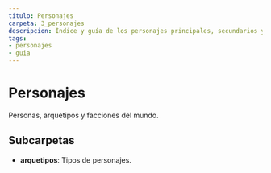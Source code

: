 ```yaml
---
titulo: Personajes
carpeta: 3_personajes
descripcion: Índice y guía de los personajes principales, secundarios y arquetipos del universo SyV.
tags:
- personajes
- guia
---
```


# Personajes

Personas, arquetipos y facciones del mundo.

## Subcarpetas
- **arquetipos**: Tipos de personajes.
